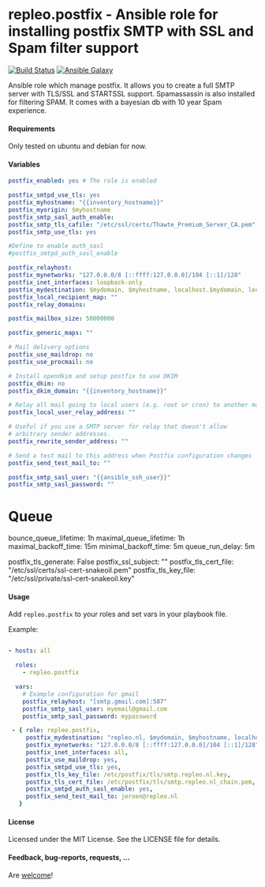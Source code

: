 repleo.postfix - Ansible role for installing postfix SMTP with SSL and Spam filter support
==============

[![Build Status](http://img.shields.io/travis/repleo/ansible-role-postfix.svg?style=flat-square)](https://travis-ci.org/repleo/ansible-role-postfix)
[![Ansible Galaxy](http://img.shields.io/badge/galaxy-repleo.postfix-660198.svg?style=flat)](https://galaxy.ansible.com/repleo/postfix)

Ansible role which manage postfix. It allows you to create a full SMTP server with TLS/SSL and STARTSSL support. Spamassassin is also installed for filtering SPAM. It comes with a bayesian db with 10 year Spam experience.

#### Requirements

Only tested on ubuntu and debian for now.

#### Variables

```yaml
postfix_enabled: yes # The role is enabled

postfix_smtpd_use_tls: yes
postfix_myhostname: "{{inventory_hostname}}"
postfix_myorigin: $myhostname
postfix_smtp_sasl_auth_enable:
postfix_smtp_tls_cafile: "/etc/ssl/certs/Thawte_Premium_Server_CA.pem"
postfix_smtp_use_tls: yes

#Define to enable auth_sasl
#postfix_smtpd_auth_sasl_enable

postfix_relayhost:
postfix_mynetworks: "127.0.0.0/8 [::ffff:127.0.0.0]/104 [::1]/128"
postfix_inet_interfaces: loopback-only
postfix_mydestination: $mydomain, $myhostname, localhost.$mydomain, localhost
postfix_local_recipient_map: ""
postfix_relay_domains: 

postfix_mailbox_size: 50000000

postfix_generic_maps: ""

# Mail delivery options
postfix_use_maildrop: no
postfix_use_procmail: no

# Install opendkim and setup postfix to use DKIM
postfix_dkim: no
postfix_dkim_domain: "{{inventory_hostname}}"

# Relay all mail going to local users (e.g. root or cron) to another mail address
postfix_local_user_relay_address: ""

# Useful if you use a SMTP server for relay that doesn't allow
# arbitrary sender addresses.
postfix_rewrite_sender_address: ""

# Send a test mail to this address when Postfix configuration changes
postfix_send_test_mail_to: ""

postfix_smtp_sasl_user: "{{ansible_ssh_user}}"
postfix_smtp_sasl_password: ""
```

# Queue
bounce_queue_lifetime: 1h
maximal_queue_lifetime: 1h
maximal_backoff_time: 15m
minimal_backoff_time: 5m
queue_run_delay: 5m

postfix_tls_generate: False
postfix_ssl_subject: ""
postfix_tls_cert_file: "/etc/ssl/certs/ssl-cert-snakeoil.pem"
postfix_tls_key_file: "/etc/ssl/private/ssl-cert-snakeoil.key"


#### Usage

Add `repleo.postfix` to your roles and set vars in your playbook file.

Example:

```yaml

- hosts: all

  roles:
    - repleo.postfix

  vars:
    # Example configuration for gmail
    postfix_relayhost: "[smtp.gmail.com]:587"
    postfix_smtp_sasl_user: myemail@gmail.com
    postfix_smtp_sasl_password: mypassword
```

```yaml
 - { role: repleo.postfix,
     postfix_mydestination: "repleo.nl, $mydomain, $myhostname, localhost.$mydomain, localhost",
     postfix_mynetworks: "127.0.0.0/8 [::ffff:127.0.0.0]/104 [::1]/128",
     postfix_inet_interfaces: all,
     postfix_use_maildrop: yes,
     postfix_smtpd_use_tls: yes,
     postfix_tls_key_file: /etc/postfix/tls/smtp.repleo.nl.key,
     postfix_tls_cert_file: /etc/postfix/tls/smtp.repleo.nl_chain.pem,
     postfix_smtpd_auth_sasl_enable: yes,
     postfix_send_test_mail_to: jeroen@repleo.nl
   }
```

#### License

Licensed under the MIT License. See the LICENSE file for details.

#### Feedback, bug-reports, requests, ...

Are [welcome](https://github.com/repleo/repleo.postfix/issues)!
